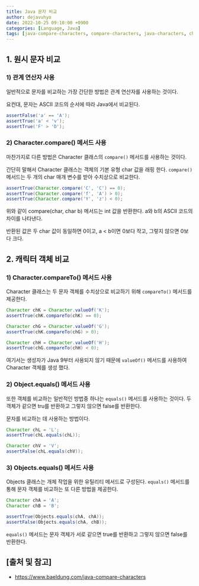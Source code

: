 ```yaml
---
title: Java 문자 비교
author: dejavuhyo
date: 2022-10-25 09:10:00 +0900
categories: [Language, Java]
tags: [java-compare-characters, compare-characters, java-characters, characters, java-compare, java-compareto, java-equals, character-compare, character-compareto, object-equals, objects-equals, 자바-문자-비교, 문자-비교, 자바-문자, 문자]
---
```


## 1. 원시 문자 비교

### 1) 관계 연산자 사용
일반적으로 문자를 비교하는 가장 간단한 방법은 관계 연산자를 사용하는 것이다.

요컨대, 문자는 ASCII 코드의 순서에 따라 Java에서 비교된다.

```java
assertFalse('a' == 'A');
assertTrue('a' < 'v');
assertTrue('F' > 'D');
```

### 2) Character.compare()  메서드 사용
마찬가지로 다른 방법은 Character 클래스의 `compare()` 메서드를 사용하는 것이다.

간단히 말해서 Character 클래스는 객체의 기본 유형 char 값을 래핑 한다. `compare()` 메서드는 두 개의 char 매개 변수를 받아 수치상으로 비교한다.

```java
assertTrue(Character.compare('C', 'C') == 0);
assertTrue(Character.compare('f', 'A') > 0);
assertTrue(Character.compare('Y', 'z') < 0);
```

위와 같이 compare(char, char b) 메서드는 int 값을 반환한다. a와 b의 ASCII 코드의 차이를 나타낸다.

반환된 값은 두 char 값이 동일하면 0이고, a < b이면 0보다 작고, 그렇지 않으면 0보다 크다.

## 2. 캐릭터 객체 비교

### 1) Character.compareTo() 메서드 사용
Character 클래스는 두 문자 객체를 수치상으로 비교하기 위해 `compareTo()` 메서드를 제공한다.

```java
Character chK = Character.valueOf('K');
assertTrue(chK.compareTo(chK) == 0);

Character chG = Character.valueOf('G');
assertTrue(chK.compareTo(chG) > 0);

Character chH = Character.valueOf('H');
assertTrue(chG.compareTo(chH) < 0);
```

여기서는 생성자가 Java 9부터 사용되지 않기 때문에 `valueOf()` 메서드를 사용하여 Character 객체를 생성 했다.

### 2) Object.equals() 메서드 사용
또한 객체를 비교하는 일반적인 방법중 하나는 `equals()` 메서드를 사용하는 것이다. 두 객체가 같으면 tru를 반환하고 그렇지 않으면 false를 반환한다.

문자를 비교하는 데 사용하는 방법이다.

```java
Character chL = 'L';
assertTrue(chL.equals(chL));

Character chV = 'V';
assertFalse(chL.equals(chV));
```

### 3) Objects.equals() 메서드 사용
Objects 클래스는 개체 작업을 위한 유틸리티 메서드로 구성된다. `equals()` 메서드를 통해 문자 객체를 비교하는 또 다른 방법을 제공한다.

```java
Character chA = 'A';
Character chB = 'B';

assertTrue(Objects.equals(chA, chA));
assertFalse(Objects.equals(chA, chB));
```

`equals()` 메서드는 문자 객체가 서로 같으면 true를 반환하고 그렇지 않으면 false를 반환한다.

## [출처 및 참고]
* <https://www.baeldung.com/java-compare-characters>
